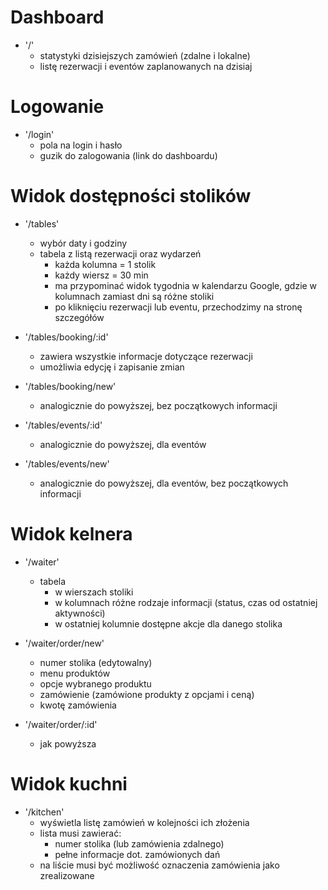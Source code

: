 # Dashboard

- '/'
    - statystyki dzisiejszych zamówień (zdalne i lokalne)
    - listę rezerwacji i eventów zaplanowanych na dzisiaj

# Logowanie

- '/login'
    - pola na login i hasło
    - guzik do zalogowania (link do dashboardu)

# Widok dostępności stolików

- '/tables'
    - wybór daty i godziny
    - tabela z listą rezerwacji oraz wydarzeń
        - każda kolumna = 1 stolik
        - każdy wiersz = 30 min
        - ma przypominać widok tygodnia w kalendarzu Google, gdzie w kolumnach zamiast dni są różne stoliki
        - po kliknięciu rezerwacji lub eventu, przechodzimy na stronę szczegółów

- '/tables/booking/:id'
    - zawiera wszystkie informacje dotyczące rezerwacji
    - umożliwia edycję i zapisanie zmian

- '/tables/booking/new'
    - analogicznie do powyższej, bez początkowych informacji

- '/tables/events/:id'
    - analogicznie do powyższej, dla eventów

- '/tables/events/new'
    - analogicznie do powyższej, dla eventów, bez początkowych informacji

# Widok kelnera

- '/waiter'
    - tabela
        - w wierszach stoliki
        - w kolumnach różne rodzaje informacji (status, czas od ostatniej aktywności)
        - w ostatniej kolumnie dostępne akcje dla danego stolika

- '/waiter/order/new'
    - numer stolika (edytowalny)
    - menu produktów
    - opcje wybranego produktu
    - zamówienie (zamówione produkty z opcjami i ceną)
    - kwotę zamówienia

- '/waiter/order/:id'
    - jak powyższa

# Widok kuchni

- '/kitchen'
    - wyświetla listę zamówień w kolejności ich złożenia
    - lista musi zawierać:
        - numer stolika (lub zamówienia zdalnego)
        - pełne informacje dot. zamówionych dań
    - na liście musi być możliwość oznaczenia zamówienia jako zrealizowane
